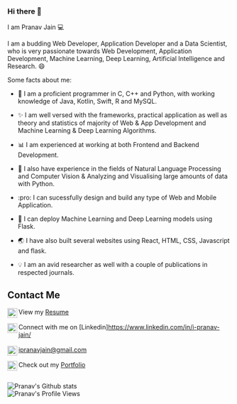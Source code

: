### Hi there 👋

I am Pranav Jain :computer:

I am a budding Web Developer, Application Developer and a Data Scientist, who is very passionate towards Web Development, Application Development, Machine Learning, Deep Learning, Artificial Intelligence and Research. :smile:

Some facts about me:

* :snake: I am a proficient programmer in C, C++ and Python, with working knowledge of Java, Kotlin, Swift, R and MySQL.
 
* :sparkles: I am well versed with the frameworks, practical application as well as theory and statistics of majority of Web & App Development and Machine Learning & Deep Learning              Algorithms.

* :bar_chart: I am experienced at working at both Frontend and Backend Development. 

* :closed_book: I also have experience in the fields of Natural Language Processing and Computer Vision & Analyzing and Visualising large amounts of data with Python.

* :pro: I can sucessfully design and build any type of Web and Mobile Application.

* :beginner: I can deploy Machine Learning and Deep Learning models using Flask.

* :earth_asia: I have also built several websites using React, HTML, CSS, Javascript and flask.

* :bulb: I am an avid researcher as well with a couple of publications in respected journals.

## Contact Me

<img align="left" alt="Pranav's Resume" width="22px" src="https://drive.google.com/file/d/1W0Z4IkfVwBc68luu0ZSmxat368WdDkU6/view?usp=sharing" /> View my [Resume](https://drive.google.com/file/d/1IxnagM1kj34yj1E4HIkfJieI01Y4mkH4/view?usp=sharing) <br><br>
<img align="left" alt="Pranav's LinkdeIn" width="22px" src="https://cdn.jsdelivr.net/npm/simple-icons@v3/icons/linkedin.svg" /> Connect with me on [Linkedin]https://www.linkedin.com/in/i-pranav-jain/ <br><br>
<img align="left" alt="Pranav's Mail" width="22px" src="https://cdn.jsdelivr.net/npm/simple-icons@3.7.0/icons/gmail.svg" /> ipranavjain@gmail.com
<br><br>
<img align="left" alt="Pranav's Portfolio" width="22px" src="https://cdn.jsdelivr.net/npm/simple-icons@3.7.0/icons/googlechrome.svg" /> Check out my <a target="_blank" href="">Portfolio</a>
<br><br>

![Pranav's Github stats](https://github-readme-stats.vercel.app/api?username=Pranavjain23&show_icons=true&title_color=74ff0a&icon_color=74ff0a&text_color=9f9f9f&bg_color=2D2D2D)
<br><img align="left" alt="Pranav's Profile Views" src="https://en3cr4pl7lyoesr.m.pipedream.net">
